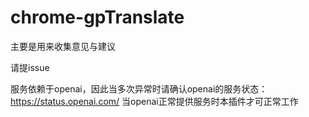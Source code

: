 # chrome-gpTranslate
主要是用来收集意见与建议

请提issue

服务依赖于openai，因此当多次异常时请确认openai的服务状态：https://status.openai.com/
当openai正常提供服务时本插件才可正常工作
